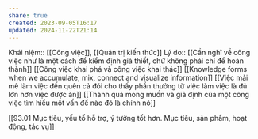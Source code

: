 ```yaml
---
share: true
created: 2023-09-05T16:17
updated: 2024-11-22T21:14
---
```

Khái niệm:: [[Công việc]], [[Quản trị kiến thức]]
Lý do:: [[Cần nghĩ về công việc như là một cách để kiểm định giả thiết, chứ không phải chỉ để hoàn thành]]
[[Công việc khai phá và công việc khai thác]]
[[Knowledge forms when we accumulate, mix, connect and visualize information]] 
[[Việc mải mê làm việc đến quên cả đói cho thấy phần thưởng từ việc làm việc là đủ lớn hơn việc được ăn]] 
[[Thành quả mong muốn và giả định của một công việc tìm hiểu một vấn đề nào đó là chính nó]]

[[93.01 Mục tiêu, yếu tố hỗ trợ, ý tưởng tốt hơn. Mục tiêu, sản phẩm, hoạt động, tác vụ]]